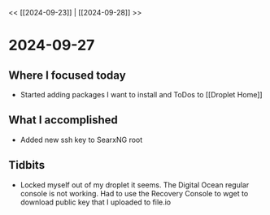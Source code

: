 
<< [[2024-09-23]] | [[2024-09-28]] >>

# 2024-09-27

## Where I focused today
- Started adding packages I want to install and ToDos to [[Droplet Home]]

## What I accomplished
- Added new ssh key to SearxNG root

## Tidbits
- Locked myself out of my droplet it seems. The Digital Ocean regular console is not working. Had to use the Recovery Console to wget to download public key that I uploaded to file.io
